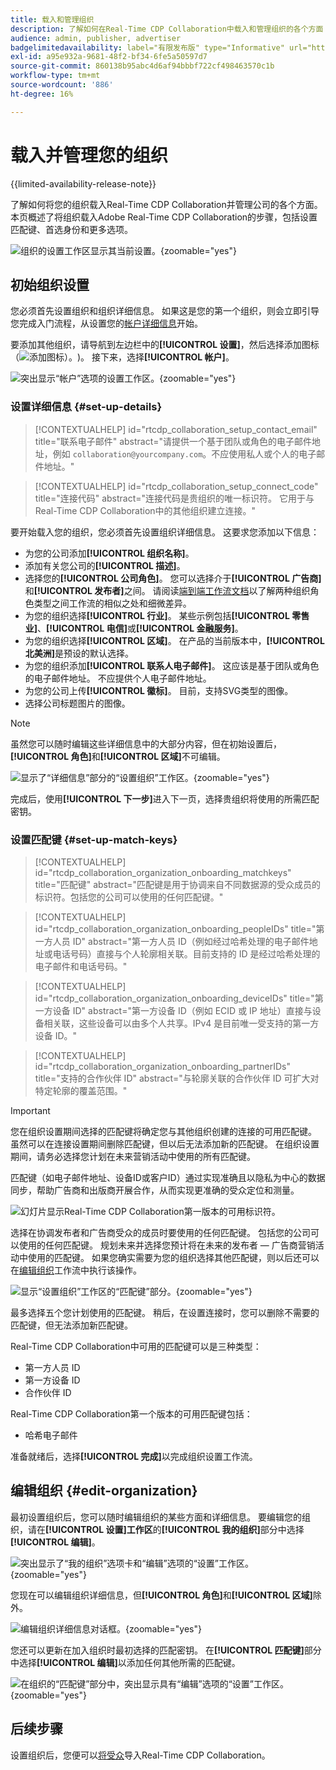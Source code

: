 ```yaml
---
title: 载入和管理组织
description: 了解如何在Real-Time CDP Collaboration中载入和管理组织的各个方面
audience: admin, publisher, advertiser
badgelimitedavailability: label="有限发布版" type="Informative" url="https://helpx.adobe.com/legal/product-descriptions/real-time-customer-data-platform-collaboration.html newtab=true"
exl-id: a95e932a-9681-48f2-bf34-6fe5a50597d7
source-git-commit: 860138b95abc4d6af94bbbf722cf498463570c1b
workflow-type: tm+mt
source-wordcount: '886'
ht-degree: 16%

---
```


# 载入并管理您的组织

{{limited-availability-release-note}}

了解如何将您的组织载入Real-Time CDP Collaboration并管理公司的各个方面。 本页概述了将组织载入Adobe Real-Time CDP Collaboration的步骤，包括设置匹配键、首选身份和更多选项。

![组织的设置工作区显示其当前设置。](/help/assets/setup/manage-organization/my-organization.png){zoomable="yes"}

## 初始组织设置

您必须首先设置组织和组织详细信息。 如果这是您的第一个组织，则会立即引导您完成入门流程，从设置您的[帐户详细信息](#set-up-details)开始。

要添加其他组织，请导航到左边栏中的&#x200B;**[!UICONTROL 设置]**，然后选择添加图标（![添加图标）。](/help/assets/icons/plus.png))。 接下来，选择&#x200B;**[!UICONTROL 帐户]**。

![突出显示“帐户”选项的设置工作区。](/help/assets/setup/manage-organization/add-new-account.png){zoomable="yes"}

### 设置详细信息 {#set-up-details}

>[!CONTEXTUALHELP]
>id="rtcdp_collaboration_setup_contact_email"
>title="联系电子邮件"
>abstract="请提供一个基于团队或角色的电子邮件地址，例如 `collaboration@yourcompany.com`。不应使用私人或个人的电子邮件地址。"

>[!CONTEXTUALHELP]
>id="rtcdp_collaboration_setup_connect_code"
>title="连接代码"
>abstract="连接代码是贵组织的唯一标识符。 它用于与Real-Time CDP Collaboration中的其他组织建立连接。"

<!-- Move the above to new section for invite on this page when its created -->

要开始载入您的组织，您必须首先设置组织详细信息。 这要求您添加以下信息：

* 为您的公司添加&#x200B;**[!UICONTROL 组织名称]**。
* 添加有关您公司的&#x200B;**[!UICONTROL 描述]**。
* 选择您的&#x200B;**[!UICONTROL 公司角色]**。 您可以选择介于&#x200B;**[!UICONTROL 广告商]**&#x200B;和&#x200B;**[!UICONTROL 发布者]**&#x200B;之间。 请阅读[端到端工作流文档](/help/guide/end-to-end-workflow.md)以了解两种组织角色类型之间工作流的相似之处和细微差异。
* 为您的组织选择&#x200B;**[!UICONTROL 行业]**。 某些示例包括&#x200B;**[!UICONTROL 零售业]**、**[!UICONTROL 电信]**&#x200B;或&#x200B;**[!UICONTROL 金融服务]**。
* 为您的组织选择&#x200B;**[!UICONTROL 区域]**。 在产品的当前版本中，**[!UICONTROL 北美洲]**&#x200B;是预设的默认选择。
* 为您的组织添加&#x200B;**[!UICONTROL 联系人电子邮件]**。 这应该是基于团队或角色的电子邮件地址。 不应提供个人电子邮件地址。
* 为您的公司上传&#x200B;**[!UICONTROL 徽标]**。 目前，支持SVG类型的图像。
* 选择公司标题图片的图像。

>[!NOTE]
>
>虽然您可以随时编辑这些详细信息中的大部分内容，但在初始设置后，**[!UICONTROL 角色]**&#x200B;和&#x200B;**[!UICONTROL 区域]**&#x200B;不可编辑。

![显示了“详细信息”部分的“设置组织”工作区。](/help/assets/setup/manage-organization/add-organization-details.png){zoomable="yes"}

完成后，使用&#x200B;**[!UICONTROL 下一步]**&#x200B;进入下一页，选择贵组织将使用的所需匹配密钥。

### 设置匹配键 {#set-up-match-keys}

>[!CONTEXTUALHELP]
>id="rtcdp_collaboration_organization_onboarding_matchkeys"
>title="匹配键"
>abstract="匹配键是用于协调来自不同数据源的受众成员的标识符。包括您的公司可以使用的任何匹配键。"

>[!CONTEXTUALHELP]
>id="rtcdp_collaboration_organization_onboarding_peopleIDs"
>title="第一方人员 ID"
>abstract="第一方人员 ID（例如经过哈希处理的电子邮件地址或电话号码）直接与个人轮廓相关联。目前支持的 ID 是经过哈希处理的电子邮件和电话号码。"

>[!CONTEXTUALHELP]
>id="rtcdp_collaboration_organization_onboarding_deviceIDs"
>title="第一方设备 ID"
>abstract="第一方设备 ID（例如 ECID 或 IP 地址）直接与设备相关联，这些设备可以由多个人共享。IPv4 是目前唯一受支持的第一方设备 ID。"

>[!CONTEXTUALHELP]
>id="rtcdp_collaboration_organization_onboarding_partnerIDs"
>title="支持的合作伙伴 ID"
>abstract="与轮廓关联的合作伙伴 ID 可扩大对特定轮廓的覆盖范围。"

>[!IMPORTANT]
>
>您在组织设置期间选择的匹配键将确定您与其他组织创建的连接的可用匹配键。 虽然可以在连接设置期间删除匹配键，但以后无法添加新的匹配键。 在组织设置期间，请务必选择您计划在未来营销活动中使用的所有匹配键。

匹配键（如电子邮件地址、设备ID或客户ID）通过实现准确且以隐私为中心的数据同步，帮助广告商和出版商开展合作，从而实现更准确的受众定位和测量。

![幻灯片显示Real-Time CDP Collaboration第一版本的可用标识符。](/help/assets/setup/manage-organization/available-identifiers.png)

选择在协调发布者和广告商受众的成员时要使用的任何匹配键。 包括您的公司可以使用的任何匹配键。 规划未来并选择您预计将在未来的发布者 — 广告商营销活动中使用的匹配键。 如果您确实需要为您的组织选择其他匹配键，则以后还可以在[编辑组织](#edit-organization)工作流中执行该操作。

![显示“设置组织”工作区的“匹配键”部分。](/help/assets/setup/manage-organization/add-organization-match-keys.png){zoomable="yes"}

最多选择五个您计划使用的匹配键。 稍后，在设置连接时，您可以删除不需要的匹配键，但无法添加新匹配键。

Real-Time CDP Collaboration中可用的匹配键可以是三种类型：

* 第一方人员 ID
* 第一方设备 ID
* 合作伙伴 ID

Real-Time CDP Collaboration第一个版本的可用匹配键包括：

* 哈希电子邮件

准备就绪后，选择&#x200B;**[!UICONTROL 完成]**&#x200B;以完成组织设置工作流。

## 编辑组织 {#edit-organization}

最初设置组织后，您可以随时编辑组织的某些方面和详细信息。 要编辑您的组织，请在&#x200B;**[!UICONTROL 设置]工作区**&#x200B;的&#x200B;**[!UICONTROL 我的组织]**&#x200B;部分中选择&#x200B;**[!UICONTROL 编辑]**。

![突出显示了“我的组织”选项卡和“编辑”选项的“设置”工作区。](/help/assets/setup/manage-organization/edit-organization.png){zoomable="yes"}

您现在可以编辑组织详细信息，但&#x200B;**[!UICONTROL 角色]**&#x200B;和&#x200B;**[!UICONTROL 区域]**&#x200B;除外。

![编辑组织详细信息对话框。](/help/assets/setup/manage-organization/editable-options.png){zoomable="yes"}

您还可以更新在加入组织时最初选择的匹配密钥。 在&#x200B;**[!UICONTROL 匹配键]**&#x200B;部分中选择&#x200B;**[!UICONTROL 编辑]**&#x200B;以添加任何其他所需的匹配键。

![在组织的“匹配键”部分中，突出显示具有“编辑”选项的“设置”工作区。](/help/assets/setup/manage-organization/edit-match-keys.png){zoomable="yes"}

## 后续步骤

设置组织后，您便可以[将受众](/help/guide/setup/onboard-audiences.md)导入Real-Time CDP Collaboration。
